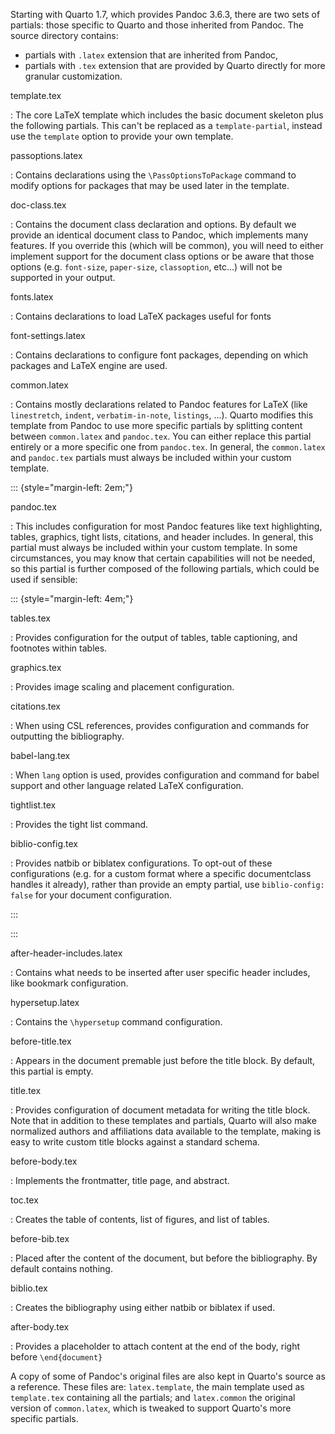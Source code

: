 Starting with Quarto 1.7, which provides Pandoc 3.6.3, there are two sets of partials: those specific to Quarto and those inherited from Pandoc. The source directory contains: 

- partials with `.latex` extension that are inherited from Pandoc, 
- partials with `.tex` extension that are provided by Quarto directly for more granular customization.

template.tex

:   The core LaTeX template which includes the basic document skeleton plus the following partials. This can't be replaced as a `template-partial`, instead use the `template` option to provide your own template.

passoptions.latex

:   Contains declarations using the `\PassOptionsToPackage` command to modify options for packages that may be used later in the template.

doc-class.tex

:   Contains the document class declaration and options. By default we provide an identical document class to Pandoc, which implements many features. If you override this (which will be common), you will need to either implement support for the document class options or be aware that those options (e.g. `font-size`, `paper-size`, `classoption`, etc...) will not be supported in your output.

fonts.latex

:    Contains declarations to load LaTeX packages useful for fonts

font-settings.latex

:    Contains declarations to configure font packages, depending on which packages and LaTeX engine are used.

common.latex

:    Contains mostly declarations related to Pandoc features for LaTeX (like `linestretch`, `indent`, `verbatim-in-note`, `listings`, ...). Quarto modifies this template from Pandoc to use more specific partials by splitting content between `common.latex` and `pandoc.tex`. You can either replace this partial entirely or a more specific one from `pandoc.tex`. In general, the `common.latex` and `pandoc.tex` partials must always be included within your custom template.

::: {style="margin-left: 2em;"}

pandoc.tex

:   This includes configuration for most Pandoc features like text highlighting, tables, graphics, tight lists, citations, and header includes. In general, this partial must always be included within your custom template. In some circumstances, you may know that certain capabilities will not be needed, so this partial is further composed of the following partials, which could be used if sensible:


::: {style="margin-left: 4em;"}

tables.tex

:    Provides configuration for the output of tables, table captioning, and footnotes within tables.

graphics.tex

:    Provides image scaling and placement configuration.

citations.tex

:    When using CSL references, provides configuration and commands for outputting the bibliography.

babel-lang.tex

:    When `lang` option is used, provides configuration and command for babel support and other language related LaTeX configuration.

tightlist.tex

:    Provides the tight list command.

biblio-config.tex

:    Provides natbib or biblatex configurations. To opt-out of these configurations (e.g. for a custom format where a specific documentclass handles it already), rather than provide an empty partial, use `biblio-config: false` for your document configuration.

:::

:::

after-header-includes.latex

:    Contains what needs to be inserted after user specific header includes, like bookmark configuration.

hypersetup.latex

:    Contains the `\hypersetup` command configuration.

before-title.tex

:   Appears in the document premable just before the title block. By default, this partial is empty.

title.tex

:   Provides configuration of document metadata for writing the title block. Note that in addition to these templates and partials, Quarto will also make normalized authors and affiliations data available to the template, making is easy to write custom title blocks against a standard schema.

before-body.tex

:   Implements the frontmatter, title page, and abstract.

toc.tex

:   Creates the table of contents, list of figures, and list of tables.

before-bib.tex

:   Placed after the content of the document, but before the bibliography. By default contains nothing.

biblio.tex

:   Creates the bibliography using either natbib or biblatex if used.

after-body.tex

:   Provides a placeholder to attach content at the end of the body, right before `\end{document}`

A copy of some of Pandoc's original files are also kept in Quarto's source as a reference. These files are: `latex.template`, the main template used as `template.tex` containing all the partials; and `latex.common` the original version of `common.latex`,  which is tweaked to support Quarto's more specific partials.